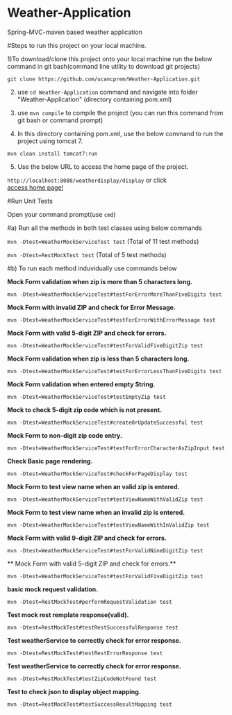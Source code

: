 # Weather-Application
Spring-MVC-maven based weather application

#Steps to run this project on your local machine.

1)To download/clone this project onto your local machine run the below command in git bash(command line utility to download git projects)

 `git clone https://github.com/ucancprem/Weather-Application.git`

2) use `cd Weather-Application` command and navigate into folder "Weather-Application" (directory containing pom.xml)


3) use `mvn compile` to compile the project (you can run this command from git bash or command prompt)

4) In this directory containing pom.xml, use the below command to run the project using tomcat 7.

`mvn clean install tomcat7:run`

5) Use the below URL to access the home page of the project.

`http://localhost:8080/weatherdisplay/display` or click  
[access home page!](http://localhost:8080/weatherdisplay/display)

#Run Unit Tests

Open your command prompt(use `cmd`) 

#a) Run all the methods in both test classes using below commands

`mvn -Dtest=WeatherMockServiceTest test` (Total of 11 test methods)

`mvn -Dtest=RestMockTest test` (Total of 5 test methods)

#b) To run each method induvidually use commands below

**Mock Form validation when zip is more than 5 characters long.**

`mvn -Dtest=WeatherMockServiceTest#testForErrorMoreThanFiveDigits test`

    
**Mock Form with invalid ZIP and check for Error Message.**

`mvn -Dtest=WeatherMockServiceTest#testForErrorWithErrorMessage test`


**Mock Form with valid 5-digit ZIP and check for errors.**

`mvn -Dtest=WeatherMockServiceTest#testForValidFiveDigitZip test`



**Mock Form validation when zip is less than 5 characters long.**

`mvn -Dtest=WeatherMockServiceTest#testForErrorLessThanFiveDigits test`



**Mock Form validation when entered empty String.**

`mvn -Dtest=WeatherMockServiceTest#testEmptyZip test`



**Mock to check 5-digit zip code which is not present.**

`mvn -Dtest=WeatherMockServiceTest#createOrUpdateSuccessful test`


**Mock Form to non-digit zip code entry.**

`mvn -Dtest=WeatherMockServiceTest#testForErrorCharacterAsZipInput test`



**Check Basic page rendering.**

`mvn -Dtest=WeatherMockServiceTest#checkForPageDisplay test`


**Mock Form to test view name when an valid zip is entered.**

`mvn -Dtest=WeatherMockServiceTest#testViewNameWithValidZip test`



**Mock Form to test view name when an invalid zip is entered.**

`mvn -Dtest=WeatherMockServiceTest#testViewNameWithInValidZip test`


**Mock Form with valid 9-digit ZIP and check for errors.**

`mvn -Dtest=WeatherMockServiceTest#testForValidNineDigitZip test`


** Mock Form with valid 5-digit ZIP and check for errors.**

`mvn -Dtest=WeatherMockServiceTest#testForValidFiveDigitZip test`




**basic mock request validation.**

`mvn -Dtest=RestMockTest#performRequestValidation test`

	
**Test mock rest remplate response(valid).** 

`mvn -Dtest=RestMockTest#testRestSuccessfulResponse test`



**Test weatherService to correctly check for error response.**

`mvn -Dtest=RestMockTest#testRestErrorResponse test`


		
**Test weatherService to correctly check for error response.**

`mvn -Dtest=RestMockTest#testZipCodeNotFound test`



**Test to check json to display object mapping.**

`mvn -Dtest=RestMockTest#testSuccessResultMapping test`
